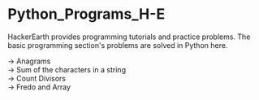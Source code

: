 # Python_Programs_H-E

HackerEarth provides programming tutorials and practice problems. The basic programming section's problems are solved in Python here.

-> Anagrams\
-> Sum of the characters in a string\
-> Count Divisors\
-> Fredo and Array
